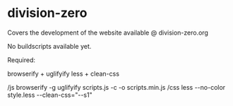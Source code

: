 # division-zero
Covers the development of the website available @ division-zero.org

No buildscripts available yet.

Required:

browserify + uglifyify
less + clean-css

/js browserify -g uglifyify scripts.js -c -o scripts.min.js
/css less --no-color style.less --clean-css="--s1" 
